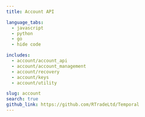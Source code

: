 ```yaml
---
title: Account API

language_tabs:
  - javascript
  - python
  - go
  - hide code

includes:
  - account/account_api
  - account/account_management
  - account/recovery
  - account/keys
  - account/utility

slug: account
search: true
github_link: https://github.com/RTradeLtd/Temporal
---
```


